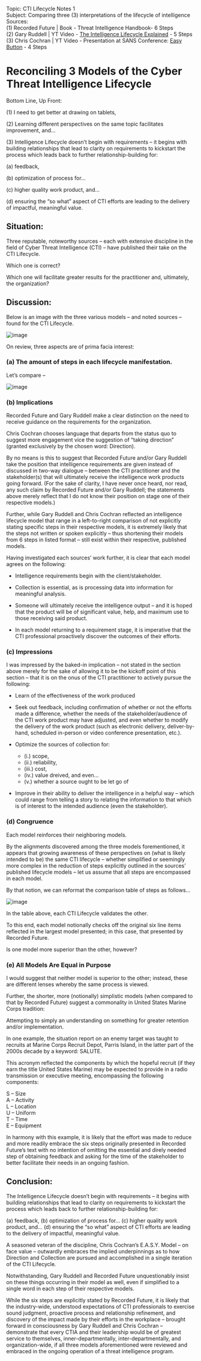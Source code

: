 Topic: CTI Lifecycle Notes 1 <br />
Subject: Comparing three (3) interpretations of the lifecycle of intelligence<br />
Sources:<br />
(1) Recorded Future | Book - Threat Intelligence Handbook- 6 Steps <br />
(2) Gary Ruddell | YT Video - [The Intelligence Lifecycle Explained](https://youtu.be/B2wRbotog-Y?si=QtvAwSq90Oggx3XY) - 5 Steps <br />
(3) Chris Cochran | YT Video - Presentation at SANS Conference: [Easy Button](https://youtu.be/ecY5WW_qppc?si=krmRYQM5iLrkSfbr) - 4 Steps <br />

# Reconciling 3 Models of the Cyber Threat Intelligence Lifecycle


Bottom Line, Up Front:

(1) I need to get better at drawing on tablets,

(2) Learning different perspectives on the same topic facilitates improvement, and…

(3) Intelligence Lifecycle doesn’t begin with requirements – it begins with building relationships that lead to clarity on requirements to kickstart the process which leads back to further relationship-building for:

(a) feedback,

(b) optimization of process for…

(c) higher quality work product, and…

(d) ensuring the “so what” aspect of CTI efforts are leading to the delivery of impactful, meaningful value.

## Situation:

Three reputable, noteworthy sources – each with extensive discipline in the field of Cyber Threat Intelligence (CTI) – have published their take on the CTI Lifecycle.

Which one is correct?

Which one will facilitate greater results for the practitioner and, ultimately, the organization?

## Discussion:

Below is an image with the three various models – and noted sources – found for the CTI Lifecycle.

![image](https://github.com/user-attachments/assets/b1faf7b5-3231-4b79-be03-b44ab4b0d386)

On review, three aspects are of prima facia interest:

### (a) The amount of steps in each lifecycle manifestation.

Let’s compare –

![image](https://github.com/user-attachments/assets/2544521e-0027-4ca4-aae7-caa89588b7a6)

### (b) Implications

Recorded Future and Gary Ruddell make a clear distinction on the need to receive guidance on the requirements for the organization.

Chris Cochran chooses language that departs from the status quo to suggest more engagement vice the suggestion of “taking direction” (granted exclusively by the chosen word: Direction).

By no means is this to suggest that Recorded Future and/or Gary Ruddell take the position that intelligence requirements are given instead of discussed in two-way dialogue – between the CTI practitioner and the stakeholder(s) that will ultimately receive the intelligence work products going forward. (For the sake of clarity, I have never once heard, nor read, any such claim by Recorded Future and/or Gary Ruddell; the statements above merely reflect that I do not know their position on stage one of their respective models.)

Further, while Gary Ruddell and Chris Cochran reflected an intelligence lifecycle model that range in a left-to-right comparison of not explicitly stating specific steps in their respective models, it is extremely likely that the steps not written or spoken explicitly – thus shortening their models from 6 steps in listed format – still exist within their respective, published models.

Having investigated each sources’ work further, it is clear that each model agrees on the following:

+ Intelligence requirements begin with the client/stakeholder.

+ Collection is essential, as is processing data into information for meaningful analysis.

+ Someone will ultimately receive the intelligence output – and it is hoped that the product will be of significant value, help, and maximum use to those receiving said product.

+ In each model returning to a requirement stage, it is imperative that the CTI professional proactively discover the outcomes of their efforts.

### (c) Impressions

I was impressed by the baked-in implication – not stated in the section above merely for the sake of allowing it to be the kickoff point of this section – that it is on the onus of the CTI practitioner to actively pursue the following:

+ Learn of the effectiveness of the work produced

+ Seek out feedback, including confirmation of whether or not the efforts made a difference, whether the needs of the stakeholder/audience of the CTI work product may have adjusted, and even whether to modify the delivery of the work product (such as electronic delivery, deliver-by-hand, scheduled in-person or video conference presentation, etc.).

+ Optimize the sources of collection for:

  + (i.) scope,
  + (ii.) reliability,
  + (iii.) cost,
  + (iv.) value dreived, and even...
  + (v.) whether a source ought to be let go of

+ Improve in their ability to deliver the intelligence in a helpful way – which could range from telling a story to relating the information to that which is of interest to the intended audience (even the stakeholder).

### (d) Congruence

Each model reinforces their neighboring models.

By the alignments discovered among the three models forementioned, it appears that growing awareness of these perspectives on (what is likely intended to be) the same CTI lifecycle – whether simplified or seemingly more complex in the reduction of steps explicitly outlined in the sources’ published lifecycle models – let us assume that all steps are encompassed in each model.

By that notion, we can reformat the comparison table of steps as follows…

![image](https://github.com/user-attachments/assets/39db55ee-8f78-4455-bd73-61c873d2c8eb)

In the table above, each CTI Lifecycle validates the other.

To this end, each model notionally checks off the original six line items reflected in the largest model presented; in this case, that presented by Recorded Future.

Is one model more superior than the other, however?

### (e) All Models Are Equal in Purpose

I would suggest that neither model is superior to the other; instead, these are different lenses whereby the same process is viewed.

Further, the shorter, more (notionally) simplistic models (when compared to that by Recorded Future) suggest a commonality in United States Marine Corps tradition: 

Attempting to simply an understanding on something for greater retention and/or implementation.

In one example, the situation report on an enemy target was taught to recruits at Marine Corps Recruit Depot, Parris Island, in the latter part of the 2000s decade by a keyword: SALUTE.

This acronym reflected the components by which the hopeful recruit (if they earn the title United States Marine) may be expected to provide in a radio transmission or executive meeting, encompassing the following components:

S – Size <br />
A – Activity <br />
L – Location <br />
U – Uniform <br />
T – Time <br />
E – Equipment <br />

In harmony with this example, it is likely that the effort was made to reduce and more readily embrace the six steps originally presented in Recorded Future’s text with no intention of omitting the essential and direly needed step of obtaining feedback and asking for the time of the stakeholder to better facilitate their needs in an ongoing fashion.

## Conclusion:

The Intelligence Lifecycle doesn’t begin with requirements – it begins with building relationships that lead to clarity on requirements to kickstart the process which leads
back to further relationship-building for:

(a) feedback, (b) optimization of process for… (c) higher quality work product, and… (d) ensuring the “so what” aspect of CTI efforts are leading to the delivery of impactful, meaningful value.

A seasoned veteran of the discipline, Chris Cochran’s E.A.S.Y. Model – on face value – outwardly embraces the implied underpinnings as to how Direction and Collection are pursued and accomplished in a single iteration of the CTI Lifecycle.

Notwithstanding, Gary Ruddell and Recorded Future unquestionably insist on these things occurring in their model as well, even if simplified to a single word in each step of their respective models.

While the six steps are explicitly stated by Recorded Future, it is likely that the industry-wide, understood expectations of CTI professionals to exercise sound judgment, proactive process and relationship refinement, and discovery of the impact made by their efforts in the workplace – brought forward in consciousness by Gary Ruddell and Chris Cochran – demonstrate that every CTIA and their leadership would be of greatest service to themselves, inner-departmentally, inter-departmentally, and organization-wide, if all three models aforementioned were reviewed and embraced in the ongoing operation of a threat intelligence program.

